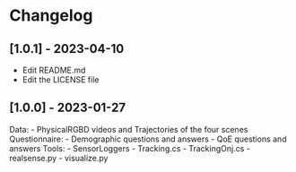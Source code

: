 # Changelog

## [1.0.1] - 2023-04-10

- Edit README.md
- Edit the LICENSE file

## [1.0.0] - 2023-01-27

Data:
    - PhysicalRGBD videos and Trajectories of the four scenes
Questionnaire: 
    - Demographic questions and answers 
    - QoE questions and answers
Tools: 
    - SensorLoggers
        - Tracking.cs
        - TrackingOnj.cs
    - realsense.py
    - visualize.py